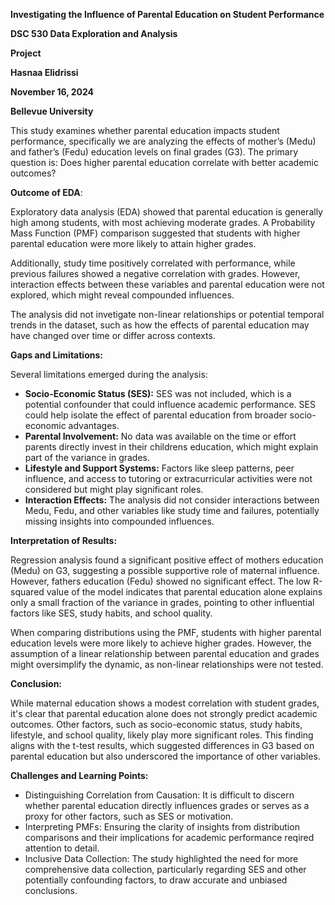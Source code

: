 **Investigating the Influence of Parental Education on Student Performance**

**DSC 530 Data Exploration and Analysis**

**Project**

**Hasnaa Elidrissi**

**November 16, 2024**

**Bellevue University**

This study examines whether parental education impacts student performance, specifically we are analyzing the effects of mother’s (Medu) and father’s (Fedu) education levels on final grades (G3). The primary question is: Does higher parental education correlate with better academic outcomes?

**Outcome of EDA**:

Exploratory data analysis (EDA) showed that parental education is generally high among students, with most achieving moderate grades. A Probability Mass Function (PMF) comparison suggested that students with higher parental education were more likely to attain higher grades.

Additionally, study time positively correlated with performance, while previous failures showed a negative correlation with grades. However, interaction effects between these variables and parental education were not explored, which might reveal compounded influences.

The analysis did not invetigate non-linear relationships or potential temporal trends in the dataset, such as how the effects of parental education may have changed over time or differ across contexts.

**Gaps and Limitations:**

Several limitations emerged during the analysis:

- **Socio-Economic Status (SES):** SES was not included, which is a potential confounder that could influence academic performance. SES could help isolate the effect of parental education from broader socio-economic advantages.
- **Parental Involvement:** No data was available on the time or effort parents directly invest in their childrens education, which might explain part of the variance in grades.
- **Lifestyle and Support Systems:** Factors like sleep patterns, peer influence, and access to tutoring or extracurricular activities were not considered but might play significant roles.
- **Interaction Effects:** The analysis did not consider interactions between Medu, Fedu, and other variables like study time and failures, potentially missing insights into compounded influences.

**Interpretation of Results:**

Regression analysis found a significant positive effect of mothers education (Medu) on G3, suggesting a possible supportive role of maternal influence. However, fathers education (Fedu) showed no significant effect. The low R-squared value of the model indicates that parental education alone explains only a small fraction of the variance in grades, pointing to other influential factors like SES, study habits, and school quality.

When comparing distributions using the PMF, students with higher parental education levels were more likely to achieve higher grades. However, the assumption of a linear relationship between parental education and grades might oversimplify the dynamic, as non-linear relationships were not tested.

**Conclusion:**

While maternal education shows a modest correlation with student grades, it's clear that parental education alone does not strongly predict academic outcomes. Other factors, such as socio-economic status, study habits, lifestyle, and school quality, likely play more significant roles. This finding aligns with the t-test results, which suggested differences in G3 based on parental education but also underscored the importance of other variables.

**Challenges and Learning Points:**

- Distinguishing Correlation from Causation: It is difficult to discern whether parental education directly influences grades or serves as a proxy for other factors, such as SES or motivation.
- Interpreting PMFs: Ensuring the clarity of insights from distribution comparisons and their implications for academic performance reqired attention to detail.
- Inclusive Data Collection: The study highlighted the need for more comprehensive data collection, particularly regarding SES and other potentially confounding factors, to draw accurate and unbiased conclusions.